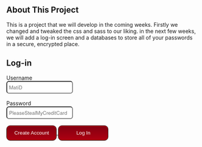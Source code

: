 ## About This Project
This is a project that we will develop in the coming weeks. Firstly we changed and tweaked the css and sass to our liking. in the next few weeks, we will add a log-in screen and a databases to store all of your passwords in a secure, encrypted place.

## Log-in
<form>
  <label for="Username>">Username</label>
  <br><input type="text" id="Login-Username" name="user-login" placeholder="MatiD">
  <br><br><label for="Password" id="Login-Password" name="user-password" >Password</label>
  <br><input type="text" id="Login-Password" name="Password" placeholder="PleaseStealMyCreditCard">
  <br>
  <br>
  <a href=http://localhost:4001/CreateAccount.html>
    <input class="submit" type="submit" value="Create Account">
  <a href=http://localhost:4001/HomePage.html>
    <input class="submit" type="submit" value='Log In'>
  </a>

<style>
    input[type=text], input[type=password]{
      font-family: "HelveticaNeue-Light", "Helvetica Neue Light", "Helvetica Neue", 
      Helvetica, Arial, "Lucida Grande", sans-serif;
      border-radius: 0.5em;
      box-shadow: 0.75em;
      min-width: 150px;
      padding: 5px 5px;


    }
    
    .submit{
        list-style-type: none;
        width: 132px;
        min-height: 40px;
        margin-bottom: 12px;
        line-height: 1em;
        padding: 6px 6px 6px 7px;
        background: #AF0011;
        background: -moz-linear-gradient(top, #AF0011 0%, #820011 100%);
        background: -webkit-gradient(linear, left top, left bottom, color-stop(0%, #f8f8f8), color-stop(100%, #dddddd));
        background: -webkit-linear-gradient(top, #AF0011 0%, #820011 100%);
        background: -o-linear-gradient(top, #AF0011 0%, #820011 100%);
        background: -ms-linear-gradient(top, #AF0011 0%, #820011 100%);
        background: linear-gradient(to top, #AF0011 0%, #820011 100%);
        border-radius: 0.75em;
        border: 1px solid #0D0D0D;
        -webkit-box-shadow: inset 0px 1px 1px 0 #e90226;
        box-shadow: inset 0px 1px 1px 0 #e90226;
        color: white;

        }
</style>